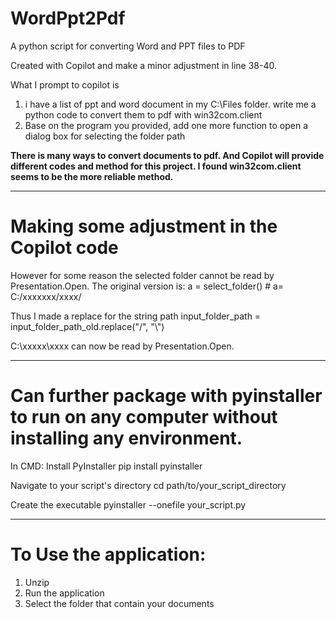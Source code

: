 # WordPpt2Pdf
A python script for converting Word and PPT files to PDF

Created with Copilot and make a minor adjustment in line 38-40.

What I prompt to copilot is 
1. i have a list of ppt and word document in my C:\Files folder. write me a python code to convert them to pdf with win32com.client
2. Base on the program you provided, add one more function to open a dialog box for selecting the folder path

**There is many ways to convert documents to pdf. 
And Copilot will provide different codes and method for this project.
I found win32com.client seems to be the more reliable method.**

--------
# Making some adjustment in the Copilot code
However for some reason the selected folder cannot be read by Presentation.Open.
The original version is:
a = select_folder() # a= C:/xxxxxxx/xxxx/

Thus I made a replace for the string path
input_folder_path = input_folder_path_old.replace("/", "\\")

C:\xxxxx\xxxx can now be read by Presentation.Open.

-------------------------------------

# Can further package with pyinstaller to run on any computer without installing any environment.

In CMD:
Install PyInstaller
pip install pyinstaller

Navigate to your script's directory
cd path/to/your_script_directory

Create the executable
pyinstaller --onefile your_script.py

----------------------------------------
# To Use the application:

1. Unzip
2. Run the application
3. Select the folder that contain your documents

